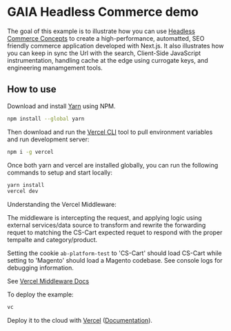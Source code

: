 # GAIA Headless Commerce demo

The goal of this example is to illustrate how you can use [Headless Commerce Concepts](https://docs.google.com/document/d/1EQMWpQiQlj6o5ihBY0w8GpxzrQmy5SKSnt7BAENIGKE/edit#) to create a high-performance, automatted, SEO friendly commerce application developed with Next.js. It also illustrates how you can keep in sync the Url with the search, Client-Side JavaScript instrumentation, handling cache at the edge using currogate keys, and engineering manamgement tools.

## How to use

Download and install [Yarn](https://yarnpkg.com/lang/en/docs/cli/create/) using NPM. 

```bash
npm install --global yarn
```

Then download and run the [Vercel CLI](https://vercel.com/docs/cli) tool to pull environment variables and run development server:

```bash
npm i -g vercel
```

Once both yarn and vercel are installed globally, you can run the following commands to setup and start locally:

```bash
yarn install
vercel dev
```
Understanding the Vercel Middleware:

The middleware is intercepting the request, and applying logic using external services/data source to transform and rewrite the forwarding requet to
matching the CS-Cart expected requet to respond with the proper tempalte and category/product.

Setting the cookie `ab-platform-test` to 'CS-Cart' should load CS-Cart while setting to 'Magento' should load a Magento codebase. See console logs for debugging information.

See [Vercel Middleware Docs](https://vercel.com/docs/concepts/functions/edge-middleware)

To deploy the example:

```bash
vc
```

Deploy it to the cloud with [Vercel](https://vercel.com/new?utm_source=github&utm_medium=readme&utm_campaign=next-example) ([Documentation](https://nextjs.org/docs/deployment)).
